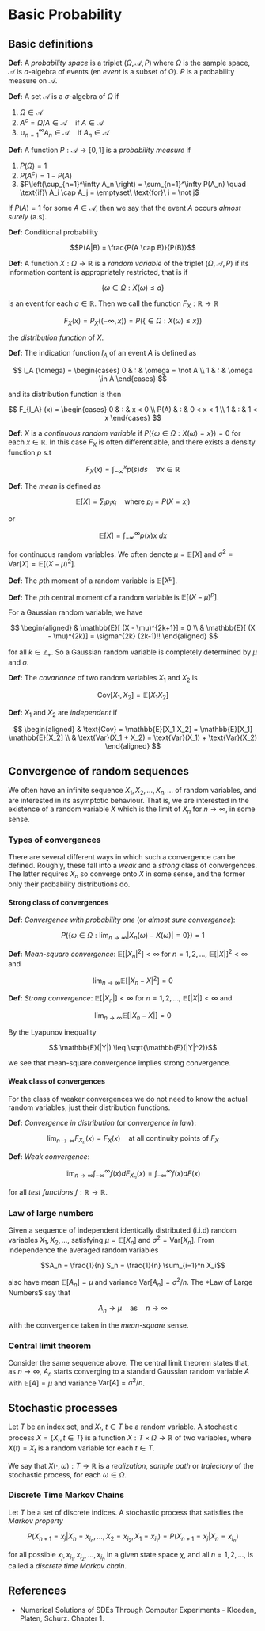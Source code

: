 # Basic Probability

## Basic definitions

**Def:** A *probability space* is a triplet $(\Omega, \mathcal{A}, P)$ where $\Omega$ is the sample space, $\mathcal{A}$ is $\sigma$-algebra of events (en *event* is a subset of $\Omega$). $P$ is a probability measure on $\mathcal{A}$.

**Def:** A set $\mathcal{A}$ is a $\sigma$-algebra of $\Omega$ if

1. $\Omega \in \mathcal{A}$
2. $A^c = \Omega  / A \in \mathcal{A} \quad \text{if}\ A \in \mathcal{A}$
3. $\cup_{n=1}^\infty A_n \in \mathcal{A} \quad \text{if}\ A_n \in \mathcal{A}$

**Def:** A function $P: \mathcal{A} \to [0,1]$ is a *probability measure* if

1. $P(\Omega) = 1$
2. $P(A^c)=1 - P(A)$
3. $P\left(\cup_{n=1}^\infty A_n \right) = \sum_{n=1}^\infty P(A_n) \quad \text{if}\ A_i \cap A_j = \emptyset\ \text{for}\ i = \not j$

If $P(A) =1$ for some $A \in \mathcal{A}$, then we say that the event $A$ occurs *almost surely* (a.s).

**Def:** Conditional probability

$$P(A|B) = \frac{P(A \cap B)}{P(B)}$$

**Def:** A function $X : \Omega \to \mathbb{R}$ is a *random variable* of the triplet $(\Omega, \mathcal{A}, P)$ if its information content is appropriately restricted, that is if

$$ \{ \omega \in \Omega : X(\omega) \leq a \} $$

is an event for each $a \in \mathbb{R}$. Then we call the function $F_X : \mathbb{R} \to \mathbb{R}$

$$ F_X(x) = P_X( (-\infty, x)) = P( \{ \in \Omega : X(\omega) \leq x\} ) $$

the *distribution function* of $X$.

**Def:** The indication function $I_A$ of an event $A$ is defined as

$$ I_A (\omega) = \begin{cases} 0 & : & \omega = \not A \\
1  & : & \omega \in A \end{cases} $$

and its distribution function is then

$$ F_{I_A} (x) = \begin{cases} 
0 & : & x < 0 \\
P(A) & : & 0 < x < 1 \\
1 & : & 1 < x
 \end{cases} $$

**Def:** $X$ is a *continuous random variable* if $P(\{\omega \in \Omega : X(\omega) = x\})=0$ for each $x \in \mathbb{R}$. In this case $F_X$ is often differentiable, and there exists a density function $p$ s.t

$$ F_X(x) = \int_{-\infty}^x p(s) ds \quad \forall x \in \mathbb{R} $$

**Def:** The *mean* is defined as

$$ \mathbb{E}[X] = \sum_i p_i x_i \quad \text{where}\ p_i = P(X= x_i)$$

or 

$$ \mathbb{E}[X] = \int_{-\infty}^\infty p(x) x\ dx$$

for continuous random variables. We often denote $\mu = \mathbb{E}[X]$ and $\sigma^2 = \text{Var}[X] = \mathbb{E}[ (X - \mu)^2 ]$.

**Def:** The *p*th moment of a random variable is $\mathbb{E}[X^p]$.

**Def:** The *p*th central moment of a random variable is $\mathbb{E}[(X-\mu)^p]$.

For a Gaussian random variable, we have

$$
\begin{aligned}
& \mathbb{E}[ (X - \mu)^{2k+1}]  = 0 \\
& \mathbb{E}[ (X - \mu)^{2k}] = \sigma^{2k} (2k-1)!!
\end{aligned}
$$

for all $k \in \mathbb{Z_+}$. So a Gaussian random variable is completely determined by $\mu$ and $\sigma$.

**Def:** The *covariance* of two random variables $X_1$ and $X_2$ is

$$\text{Cov}[X_1, X_2] = \mathbb{E}[X_1 X_2]$$

**Def:** $X_1$ and $X_2$ are *independent* if

$$
\begin{aligned}
& \text{Cov} = \mathbb{E}[X_1 X_2] = \mathbb{E}[X_1] \mathbb{E}[X_2] \\
& \text{Var}(X_1 + X_2) = \text{Var}(X_1) + \text{Var}(X_2)
\end{aligned}
$$

## Convergence of random sequences

We often have an infinite sequence $X_1, X_2, \dots, X_n, \dots$ of random variables, and are interested in its asymptotic behaviour. That is, we are interested in the existence of a random variable $X$ which is the limit of $X_n$ for $n\to \infty$, in some sense.

### Types of convergences

There are several different ways in which such a convergence can be defined. Roughly, these fall into a *weak* and a *strong* class of convergences. The latter requires $X_n$ so converge onto $X$ in some sense, and the former only their probability distributions do.

#### Strong class of convergences

**Def:** *Convergence with probability one* (or *almost sure convergence*):

$$P\left(
\left\{ \omega \in \Omega : \lim_{n\to\infty} | X_n(\omega) - X(\omega) | = 0 \right\}
\right) = 1$$

**Def:** *Mean-square convergence*: $\mathbb{E}[|X_n|^2] < \infty$ for $n = 1,2,\dots$, $\mathbb{E}[|X|]^2 < \infty$ and

$$ \lim_{n\to\infty} \mathbb{E} [ |X_n - X|^2 ] = 0 $$

**Def:** *Strong convergence*: $\mathbb{E}[|X_n|] < \infty$ for $n = 1,2,\dots$, $\mathbb{E}[|X|] < \infty$ and

$$ \lim_{n\to\infty} \mathbb{E} [ |X_n - X|] = 0 $$


By the Lyapunov inequality

$$ \mathbb{E}(|Y|) \leq \sqrt{\mathbb{E}(|Y|^2)}$$

we see that mean-square convergence implies strong convergence. 

#### Weak class of convergences

For the class of weaker convergences we do not need to know the actual random variables, just their distribution functions.

**Def:** *Convergence in distribution* (or *convergence in law*):

$$ \lim_{n \to \infty} F_{X_n}(x) = F_X(x) \quad \text{at all continuity points of}\ F_X $$

**Def:** *Weak convergence*:

$$ \lim_{n\to\infty} \int_{-\infty}^\infty f(x) dF_{X_n}(x) = \int_{-\infty}^\infty f(x) dF(x) $$

for all *test functions* $f : \mathbb{R} \to \mathbb{R}$.

### Law of large numbers

Given a sequence of independent identically distributed (i.i.d) random variables $X_1, X_2, \dots$, satisfying $\mu = \mathbb{E}[X_n]$ and $\sigma^2 = \text{Var}[X_n]$. From independence the averaged random variables

$$A_n = \frac{1}{n} S_n = \frac{1}{n} \sum_{i=1}^n X_i$$

also have mean $\mathbb{E}[A_n] = \mu$ and variance $\text{Var}[A_n] = \sigma^2 / n$. The *Law of Large Numbers$ say that

$$ A_n \to \mu \quad \text{as} \quad n \to \infty$$

with the convergence taken in the *mean-square* sense.

### Central limit theorem

Consider the same sequence above. The central limit theorem states that, as $n \to \infty$, $A_n$ starts converging to a standard Gaussian random variable $A$ with $\mathbb{E}[A] = \mu$ and variance $\text{Var}[A] = \sigma^2 / n$.

## Stochastic processes

Let $T$ be an index set, and $X_t,\ t \in T$ be a random variable. A stochastic process $X = \{ X_t, t \in T\}$ is a function $X : T \times \Omega \to \mathbb{R}$ of two variables, where $X(t) = X_t$ is a random variable for each $t \in T$.

We say that $X(\cdot, \omega) : T \to \mathbb{R}$ is a *realization*, *sample path* or *trajectory* of the stochastic process, for each $\omega \in \Omega$. 

### Discrete Time Markov Chains

Let $T$ be a set of discrete indices. A stochastic process that satisfies the *Markov property*

$$ P(X_{n+1} = x_j | X_n = x_{i_n}, \dots, X_2 = x_{i_2}, X_1 = x_{i_1})  = P(X_{n+1} = x_j | X_n = x_{i_n} ) $$

for all possible $x_j, x_{i_1}, x_{i_2}, \dots, x_{i_n}$ in a given state space $\chi$, and all $n = 1, 2, \dots$, is called a *discrete time Markov chain*.

## References

- Numerical Solutions of SDEs Through Computer Experiments - Kloeden, Platen, Schurz. Chapter 1.
<!--stackedit_data:
eyJoaXN0b3J5IjpbLTEzMzM0MDMwMjUsLTQ4ODM3MjYwLC0xOD
QwNDg1NDY0LC04NDQ2OTc1MDAsNDI4NzkzNzE4LC01NTE3MjQx
NjRdfQ==
-->